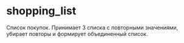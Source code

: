 # shopping_list
Список покупок. Принимает 3 списка с повторными значениями, убирает повторы и формирует объединенный список.
